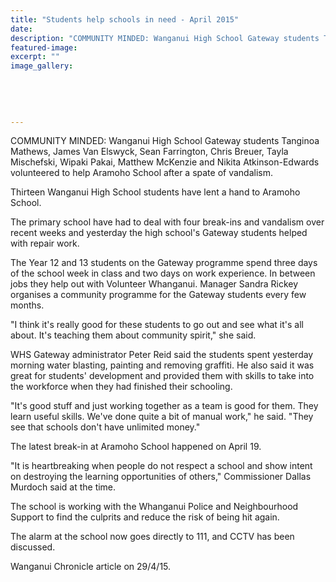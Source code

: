```yaml
---
title: "Students help schools in need - April 2015"
date: 
description: "COMMUNITY MINDED: Wanganui High School Gateway students Tanginoa Mathews, James Van Elswyck, Sean Farrington, Chris Breuer, Tayla Mischefski, Wipaki Pakai, Matthew McKenzie and Nikita Atkinson-Edwards"
featured-image: 
excerpt: ""
image_gallery:
	
	
	
	
	
---
```


<p><span>COMMUNITY MINDED: Wanganui High School Gateway students Tanginoa Mathews, James Van Elswyck, Sean Farrington, Chris Breuer, Tayla Mischefski, Wipaki Pakai, Matthew McKenzie and Nikita Atkinson-Edwards volunteered to help Aramoho School after a spate of vandalism.</span></p>
<p>Thirteen Wanganui High School students have lent a hand to Aramoho School.</p>
<p>The primary school have had to deal with four break-ins and vandalism over recent weeks and yesterday the high school's Gateway students helped with repair work.</p>
<p>The Year 12 and 13 students on the Gateway programme spend three days of the school week in class and two days on work experience. In between jobs they help out with Volunteer Whanganui. Manager Sandra Rickey organises a community programme for the Gateway students every few months.</p>
<p>"I think it's really good for these students to go out and see what it's all about. It's teaching them about community spirit," she said.</p>
<p>WHS Gateway administrator Peter Reid said the students spent yesterday morning water blasting, painting and removing graffiti. He also said it was great for students' development and provided them with skills to take into the workforce when they had finished their schooling.</p>
<p>"It's good stuff and just working together as a team is good for them. They learn useful skills. We've done quite a bit of manual work," he said. "They see that schools don't have unlimited money."</p>
<p>The latest break-in at Aramoho School happened on April 19.</p>
<p>"It is heartbreaking when people do not respect a school and show intent on destroying the learning opportunities of others," Commissioner Dallas Murdoch said at the time.</p>
<p>The school is working with the Whanganui Police and Neighbourhood Support to find the culprits and reduce the risk of being hit again.</p>
<p>The alarm at the school now goes directly to 111, and CCTV has been discussed.</p>
<p>Wanganui Chronicle article on 29/4/15.</p>

